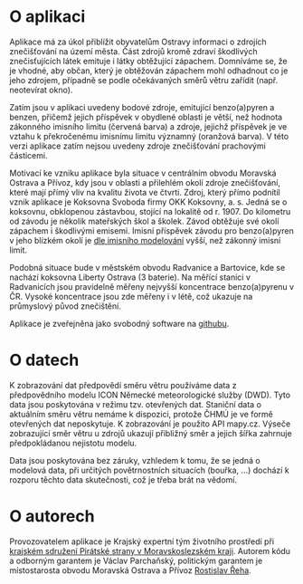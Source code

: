 # O aplikaci

Aplikace má za úkol přiblížit obyvatelům Ostravy informaci o zdrojích znečišťování na území města. Část zdrojů kromě zdraví škodlivých znečisťujících látek emituje i látky obtěžující zápachem. Domníváme se, že je vhodné, aby občan, který je obtěžován zápachem mohl odhadnout co je jeho zdrojem, případně se podle očekávaných směrů větru zařídit (např. neotevírat okno). 

Zatím jsou v aplikaci uvedeny bodové zdroje, emitující benzo(a)pyren a benzen, přičemž jejich příspěvek v obydlené oblasti je větší, než hodnota zákonného imisního limitu (červená barva) a zdroje, jejichž příspěvek je ve vztahu k překročenému imisnímu limitu významný (oranžová barva). V této verzi aplikace zatím nejsou uvedeny zdroje znečišťování prachovými částicemi.

Motivací ke vzniku aplikace byla situace v centrálním obvodu Moravská Ostrava a Přívoz, kdy jsou v oblasti a přilehlém okolí zdroje znečišťování, které mají přímý vliv na kvalitu života ve čtvrti. Zdroj, který přímo podnítil vznik aplikace je Koksovna Svoboda firmy OKK Koksovny, a. s. Jedná se o koksovnu, obklopenou zástavbou, stojící na lokalitě od r. 1907. Do kilometru od závodu je několik mateřských škol a školek. Závod obtěžuje své okolí zápachem i škodlivými emisemi. Imisní příspěvek závodu pro benzo(a)pyren v jeho blízkém okolí je [dle imisního modelování](https://labgis.vsb.cz/test2/Project/Ostrava) vyšší, než zákonný imisní limit. 

Podobná situace bude v městském obvodu Radvanice a Bartovice, kde se nachází koksovna Liberty Ostrava (3 baterie). Na měřící stanici v Radvanicích jsou pravidelně měřeny nejvyšší koncentrace benzo(a)pyrenu v ČR. Vysoké koncentrace jsou zde měřeny i v létě, což ukazuje na průmyslový původ znečištění. 

Aplikace je zveřejněna jako svobodný software na [<i class="fab fa-github"></i> githubu](https://github.com/vpa1/vetrani-bez-jedu/).

# O datech

K zobrazování dat předpovědí směru větru používáme data z předpovědního modelu ICON Německé meteorologické služby (DWD). Tyto data jsou poskytována v režimu tzv. otevřených dat. Staniční data o aktuálním směru větru nemáme k dispozici, protože ČHMÚ je ve formě otevřených dat neposkytuje. K zobrazování je použito API mapy.cz. Výseče zobrazující směr větru u zdrojů ukazují přibližný směr a jejich šířka zahrnuje předpokládanou nejistotu modelu. 

Data jsou poskytována bez záruky, vzhledem k tomu, že se jedná o modelová data, při určitých povětrnostních situacích (bouřka, ...) dochází k rozporu těchto data skutečnosti, což je třeba brát na vědomí.

# O autorech

Provozovatelem aplikace je Krajský expertní tým životního prostředí při [krajském sdružení Pirátské strany v Moravskoslezském kraji](https://moravskoslezsky.pirati.cz). Autorem kódu a odborným garantem je Václav Parchaňský, politickým garantem je místostarosta obvodu Moravská Ostrava a Přívoz [Rostislav Řeha](https://ostrava.pirati.cz/lide/rostislav-reha/).